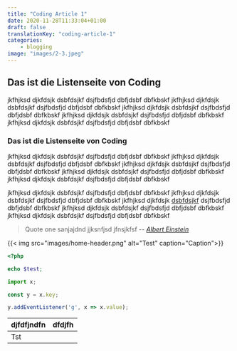 ```yaml
---
title: "Coding Article 1"
date: 2020-11-28T11:33:04+01:00
draft: false
translationKey: "coding-article-1"
categories:
    - blogging
image: "images/2-3.jpeg"
---
```


## Das ist die Listenseite von Coding

jkfhjksd djkfdsjk dsbfdsjkf dsjfbdsfjd dbfjdsbf dbfkbskf
jkfhjksd djkfdsjk dsbfdsjkf dsjfbdsfjd dbfjdsbf dbfkbskf
jkfhjksd djkfdsjk dsbfdsjkf dsjfbdsfjd dbfjdsbf dbfkbskf
jkfhjksd djkfdsjk dsbfdsjkf dsjfbdsfjd dbfjdsbf dbfkbskf
jkfhjksd djkfdsjk dsbfdsjkf dsjfbdsfjd dbfjdsbf dbfkbskf
### Das ist die Listenseite von Coding

jkfhjksd djkfdsjk dsbfdsjkf dsjfbdsfjd dbfjdsbf dbfkbskf
jkfhjksd djkfdsjk dsbfdsjkf dsjfbdsfjd dbfjdsbf dbfkbskf
jkfhjksd djkfdsjk dsbfdsjkf dsjfbdsfjd dbfjdsbf dbfkbskf
jkfhjksd djkfdsjk dsbfdsjkf dsjfbdsfjd dbfjdsbf dbfkbskf
jkfhjksd djkfdsjk dsbfdsjkf dsjfbdsfjd dbfjdsbf dbfkbskf

jkfhjksd djkfdsjk dsbfdsjkf dsjfbdsfjd dbfjdsbf dbfkbskf
jkfhjksd djkfdsjk dsbfdsjkf dsjfbdsfjd dbfjdsbf dbfkbskf
jkfhjksd djkfdsjk [dsbfdsjkf](https://google.com) dsjfbdsfjd dbfjdsbf dbfkbskf
jkfhjksd djkfdsjk dsbfdsjkf dsjfbdsfjd dbfjdsbf dbfkbskf
jkfhjksd djkfdsjk dsbfdsjkf dsjfbdsfjd dbfjdsbf dbfkbskf

> Quote one sanjajdnd jjksnfjsd jfnsjkfsf
> -- <cite>[Albert Einstein][1]</cite>

[1]: http://www.quotedb.com/quotes/2112

{{< img src="images/home-header.png" alt="Test" caption="Caption">}}

```php
<?php

echo $test;

```

```javascript
import x;

const y = x.key;

y.addEventListener('g', x => x.value);

```

| djfdfjndfn | dfdjfh |
|------------|--------|
| Tst        |        |
